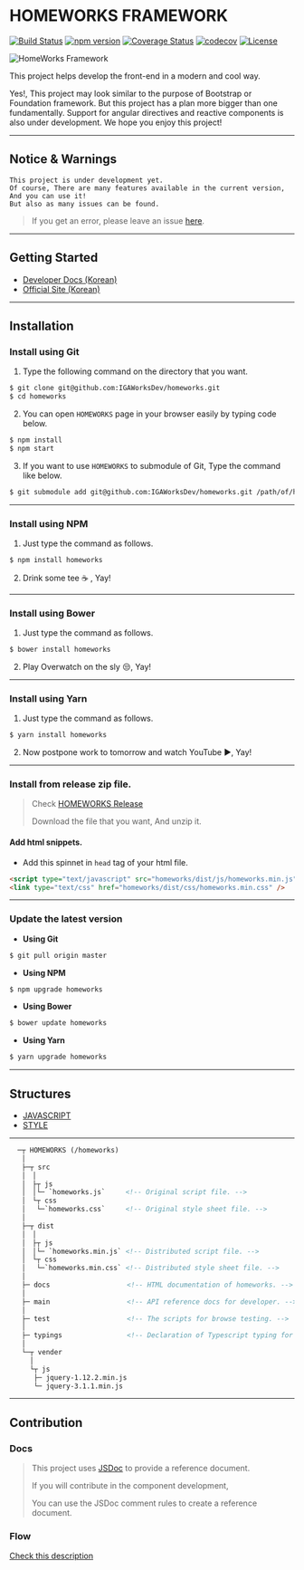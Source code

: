# HOMEWORKS FRAMEWORK

[![Build Status](https://travis-ci.org/IGAWorksDev/homeworks.svg?branch=master)](https://travis-ci.org/IGAWorksDev/homeworks)
[![npm version](https://badge.fury.io/js/homeworks.svg)](https://badge.fury.io/js/homeworks)
[![Coverage Status](https://coveralls.io/repos/github/IGAWorksDev/homeworks/badge.svg?branch=master)](https://coveralls.io/github/IGAWorksDev/homeworks?branch=master)
[![codecov](https://codecov.io/gh/IGAWorksDev/homeworks/branch/master/graph/badge.svg?token=viTgpBkL7A)](https://codecov.io/gh/IGAWorksDev/homeworks)
[![License](https://img.shields.io/badge/License-Apache%202.0-blue.svg)](https://opensource.org/licenses/Apache-2.0)

![HomeWorks Framework](https://s3.ap-northeast-2.amazonaws.com/homeworks.igaworks.com/main/src/images/homeworks_cover.png)

This project helps develop the front-end in a modern and cool way.

Yes!, This project may look similar to the purpose of Bootstrap or Foundation framework. But this project has a plan more bigger than one fundamentally. Support for angular directives and reactive components is also under development. We hope you enjoy this project!

----

## Notice & Warnings

```plaintext
This project is under development yet.
Of course, There are many features available in the current version, And you can use it!
But also as many issues can be found.
```

> If you get an error, please leave an issue [here](https://github.com/IGAWorksDev/homeworks/issues).

----

## Getting Started

- [Developer Docs (Korean)](https://kennethanceyer.gitbooks.io/homeworks-framework-wiki/content/index.html)
- [Official Site (Korean)](http://homeworks.igaworks.com/main/docs/index.html)

----

## Installation

### Install using Git

1. Type the following command on the directory that you want.

 ```bash
$ git clone git@github.com:IGAWorksDev/homeworks.git
$ cd homeworks
```

2. You can open `HOMEWORKS` page in your browser easily by typing code below.

 ```bash
$ npm install
$ npm start
```

3. If you want to use `HOMEWORKS` to submodule of Git, Type the command like below.

 ```bash
$ git submodule add git@github.com:IGAWorksDev/homeworks.git /path/of/homeworks
```

----

### Install using NPM

1. Just type the command as follows.

 ```bash
$ npm install homeworks
```

2. Drink some tee :coffee: , Yay!

----

### Install using Bower

1. Just type the command as follows.

 ```bash
$ bower install homeworks
```

2. Play Overwatch on the sly :unamused:, Yay!

----

### Install using Yarn

1. Just type the command as follows.

 ```bash
$ yarn install homeworks
```

2. Now postpone work to tomorrow and watch YouTube :arrow_forward:, Yay!

----

### Install from release zip file.

> Check [HOMEWORKS Release](https://github.com/IGAWorksDev/homeworks/releases)
>
> Download the file that you want, And unzip it.

#### Add html snippets.

- Add this spinnet in `head` tag of your html file.

```html
<script type="text/javascript" src="homeworks/dist/js/homeworks.min.js"></script>
<link type="text/css" href="homeworks/dist/css/homeworks.min.css" />
```

----

### Update the latest version

- **Using Git**

 ```bash
$ git pull origin master
```

- **Using NPM**

 ```bash
$ npm upgrade homeworks
```

- **Using Bower**

 ```bash
$ bower update homeworks
```

- **Using Yarn**

 ```bash
$ yarn upgrade homeworks
```

----
 
## Structures

- [JAVASCRIPT](https://kennethanceyer.gitbooks.io/homeworks-framework-wiki/content/JAVASCRIPT/) 
- [STYLE](https://kennethanceyer.gitbooks.io/homeworks-framework-wiki/content/STYLE/)

----

```html
  ─┬ HOMEWORKS (/homeworks)
   │
   ├─┬ src
   │　│ 
   │　├┬ js
   │　│└─ `homeworks.js`     <!-- Original script file. -->
   │　└┬ css
   │　 └─`homeworks.css`     <!-- Original style sheet file. -->
   │
   ├─┬ dist
   │　│ 
   │　├┬ js
   │　│└─ `homeworks.min.js` <!-- Distributed script file. -->
   │　└┬ css
   │　 └─`homeworks.min.css` <!-- Distributed style sheet file. -->
   │
   ├─ docs                   <!-- HTML documentation of homeworks. -->
   │
   ├─ main                   <!-- API reference docs for developer. -->
   │
   ├─ test                   <!-- The scripts for browse testing. -->
   │
   ├─ typings                <!-- Declaration of Typescript typing for Angular -->
   │
   └─┬ vender
     │
     └┬ js
      ├─ jquery-1.12.2.min.js
      └─ jquery-3.1.1.min.js
```

----

## Contribution

### Docs
 
> This project uses [JSDoc](http://usejsdoc.org/) to provide a reference document.
>
> If you will contribute in the component development,
>
> You can use the JSDoc comment rules to create a reference document.
 
### Flow
 
 [Check this description](https://kennethanceyer.gitbooks.io/homeworks-framework-wiki/content/DEVELOPMENT/FLOW.html)
